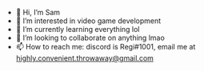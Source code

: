- 👋 Hi, I’m Sam
- 👀 I’m interested in video game development
- 🌱 I’m currently learning everything lol
- 💞️ I’m looking to collaborate on anything lmao
- 📫 How to reach me: discord is Regi#1001, email me at highly.convenient.throwaway@gmail.com



